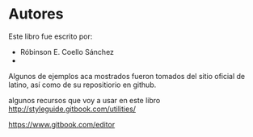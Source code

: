 # Autores
Este libro fue escrito por:
* Róbinson E. Coello Sánchez
*  

Algunos de ejemplos aca mostrados fueron tomados del sitio oficial de latino, así como de su repositiorio en github.

algunos recursos que voy a usar en este libro 
http://styleguide.gitbook.com/utilities/

https://www.gitbook.com/editor








